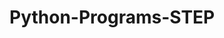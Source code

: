 # Python-Programs-STEP
       
  
                
                      
                     
                                
         
   
 
